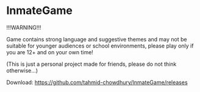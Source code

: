# InmateGame
!!!WARNING!!!

Game contains strong language and suggestive themes and may not be suitable for younger audiences or school environments, please play only if you are 12+ and on your own time!

(This is just a personal project made for friends, please do not think otherwise...)

Download: https://github.com/tahmid-chowdhury/InmateGame/releases
